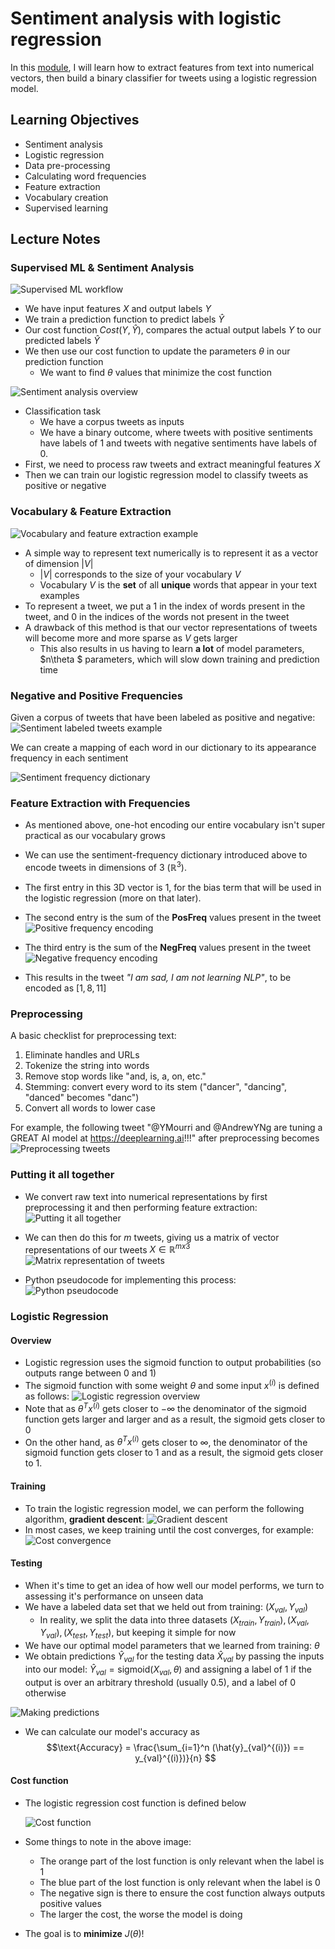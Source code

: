 # Sentiment analysis with logistic regression

In this [module](https://www.coursera.org/learn/classification-vector-spaces-in-nlp/home/week/1), I will learn how to extract features from text into numerical vectors, then build a binary classifier for tweets using a logistic regression model.

## Learning Objectives

- Sentiment analysis
- Logistic regression
- Data pre-processing
- Calculating word frequencies
- Feature extraction
- Vocabulary creation
- Supervised learning

## Lecture Notes

### Supervised ML & Sentiment Analysis

![Supervised ML workflow](figures/supervised-ml.png)
- We have input features $X$ and output labels $Y$
- We train a prediction function to predict labels $\hat{Y}$
- Our cost function $Cost(Y, \hat{Y})$, compares the actual output labels $Y$ to our predicted labels $\hat{Y}$
- We then use our cost function to update the parameters $\theta$ in our prediction function
  - We want to find $\theta$ values that minimize the cost function

![Sentiment analysis overview](figures/sentiment-analysis.png)
- Classification task
  - We have a corpus tweets as inputs
  - We have a binary outcome, where tweets with positive sentiments have labels of 1 and tweets with negative sentiments have labels of 0.
- First, we need to process raw tweets and extract meaningful features $X$
- Then we can train our logistic regression model to classify tweets as positive or negative

### Vocabulary & Feature Extraction
![Vocabulary and feature extraction example](figures/vocab-and-fe.png)
- A simple way to represent text numerically is to represent it as a vector of dimension $|V|$
  - $|V|$ corresponds to the size of your vocabulary $V$
  - Vocabulary $V$ is the **set** of all **unique** words that appear in your text examples
- To represent a tweet, we put a 1 in the index of words present in the tweet, and 0 in the indices of the words not present in the tweet
- A drawback of this method is that our vector representations of tweets will become more and more sparse as $V$ gets larger
  - This also results in us having to learn **a lot** of model parameters, $n\theta $ parameters, which will slow down training and prediction time

### Negative and Positive Frequencies
Given a corpus of tweets that have been labeled as positive and negative:
![Sentiment labeled tweets example](figures/labeled-tweets-example.png)

We can create a mapping of each word in our dictionary to its appearance frequency in each sentiment

![Sentiment frequency dictionary](figures/sentiment-freq-dict.png)

### Feature Extraction with Frequencies
- As mentioned above, one-hot encoding our entire vocabulary isn't super practical as our vocabulary grows
- We can use the sentiment-frequency dictionary introduced above to encode tweets in dimensions of 3 ($\mathbb{R}^3$). 
- The first entry in this 3D vector is 1, for the bias term that will be used in the logistic regression (more on that later).
- The second entry is the sum of the **PosFreq** values present in the tweet
![Positive frequency encoding](figures/posfreq-encoding.png)
- The third entry is the sum of the **NegFreq** values present in the tweet
![Negative frequency encoding](figures/negfreq-encoding.png)

- This results in the tweet *"I am sad, I am not learning NLP"*, to be encoded as $[1, 8, 11]$

### Preprocessing
A basic checklist for preprocessing text:
1. Eliminate handles and URLs
2. Tokenize the string into words
3. Remove stop words like "and, is, a, on, etc."
4. Stemming: convert every word to its stem ("dancer", "dancing", "danced" becomes "danc")
5. Convert all words to lower case
   
For example, the following tweet "@YMourri and @AndrewYNg are tuning a GREAT AI model at https://deeplearning.ai!!!" after preprocessing becomes
![Preprocessing tweets](figures/preprocessing.png)

### Putting it all together
- We convert raw text into numerical representations by first preprocessing it and then performing feature extraction:
![Putting it all together](figures/prep-overview.png)

- We can then do this for $m$ tweets, giving us a matrix of vector representations of our tweets $X \in \mathbb{R}^{mx3}$
![Matrix representation of tweets](figures/tweets-matrix.png)

- Python pseudocode for implementing this process:
![Python pseudocode](figures/pipeline-psuedocode.png)

### Logistic Regression

#### Overview
- Logistic regression uses the sigmoid function to output probabilities (so outputs range between 0 and 1)
- The sigmoid function with some weight $\theta$ and some input $x^{(i)}$ is defined as follows: 
![Logistic regression overview](figures/logistic-regression.png)
- Note that as $\theta^Tx^{(i)}$ gets closer to $-\infty$ the denominator of the sigmoid function gets larger and larger and as a result, the sigmoid gets closer to 0
- On the other hand, as $\theta^Tx^{(i)}$ gets closer to $\infty$, the denominator of the sigmoid function gets closer to 1 and as a result, the sigmoid gets closer to 1.

#### Training
- To train the logistic regression model, we can perform the following algorithm, **gradient descent**:
![Gradient descent](figures/gradient-descent.png)
- In most cases, we keep training until the cost converges, for example:
![Cost convergence](figures/cost-convergence.png)

#### Testing
- When it's time to get an idea of how well our model performs, we turn to assessing it's performance on unseen data
- We have a labeled data set that we held out from training: $(X_{val}, Y_{val})$
    - In reality, we split the data into three datasets $(X_{train},Y_{train}), (X_{val}, Y_{val}), (X_{test}, Y_{test})$, but keeping it simple for now
- We have our optimal model parameters that we learned from training: $\theta$
- We obtain predictions $\hat{Y}_{val}$ for the testing data $\hat{X}_{val}$ by passing the inputs into our model: $\hat{Y}_{val} = \text{sigmoid}(X_{val},\theta)$ and assigning a label of 1 if the output is over an arbitrary threshold (usually 0.5), and a label of 0 otherwise

![Making predictions](figures/predictions.png)

- We can calculate our model's accuracy as $$\text{Accuracy} =  \frac{\sum_{i=1}^n (\hat{y}_{val}^{(i)}) == y_{val}^{(i)})}{n} $$

#### Cost function
- The logistic regression cost function is defined below

  ![Cost function](figures/cost-function.png)

- Some things to note in the above image: 
    - The orange part of the lost function is only relevant when the label is 1
    - The blue part of the lost function is only relevant when the label is 0 
    - The negative sign is there to ensure the cost function always outputs positive values
    - The larger the cost, the worse the model is doing
- The goal is to **minimize** $J(\theta)$!